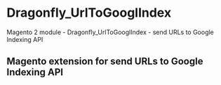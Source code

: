 # Dragonfly_UrlToGooglIndex
Magento 2 module - Dragonfly_UrlToGooglIndex - send URLs to Google Indexing API


## Magento extension for send URLs to Google Indexing API

